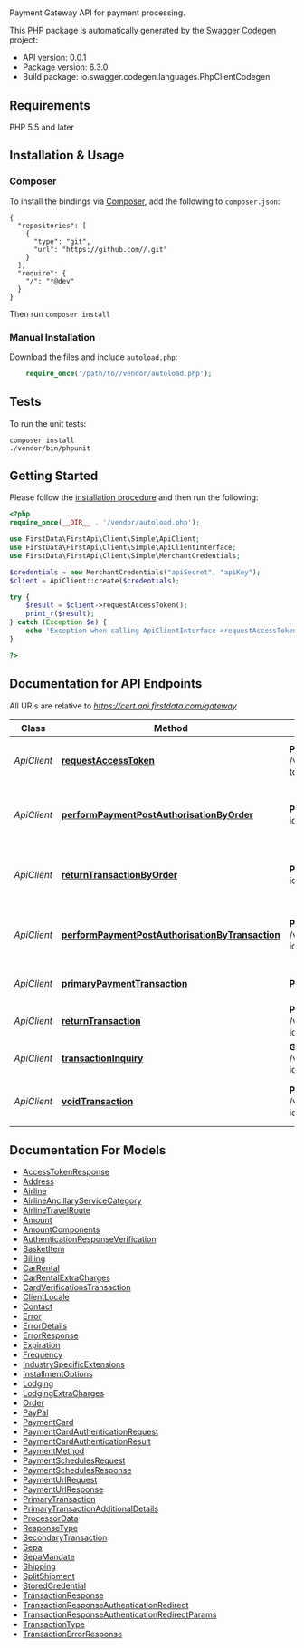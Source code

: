 # 
Payment Gateway API for payment processing.

This PHP package is automatically generated by the [Swagger Codegen](https://github.com/swagger-api/swagger-codegen) project:

- API version: 0.0.1
- Package version: 6.3.0
- Build package: io.swagger.codegen.languages.PhpClientCodegen

## Requirements

PHP 5.5 and later

## Installation & Usage
### Composer

To install the bindings via [Composer](http://getcomposer.org/), add the following to `composer.json`:

```
{
  "repositories": [
    {
      "type": "git",
      "url": "https://github.com//.git"
    }
  ],
  "require": {
    "/": "*@dev"
  }
}
```

Then run `composer install`

### Manual Installation

Download the files and include `autoload.php`:

```php
    require_once('/path/to//vendor/autoload.php');
```

## Tests

To run the unit tests:

```
composer install
./vendor/bin/phpunit
```

## Getting Started

Please follow the [installation procedure](#installation--usage) and then run the following:

```php
<?php
require_once(__DIR__ . '/vendor/autoload.php');

use FirstData\FirstApi\Client\Simple\ApiClient;
use FirstData\FirstApi\Client\Simple\ApiClientInterface;
use FirstData\FirstApi\Client\Simple\MerchantCredentials;

$credentials = new MerchantCredentials("apiSecret", "apiKey");
$client = ApiClient::create($credentials);

try {
    $result = $client->requestAccessToken();
    print_r($result);
} catch (Exception $e) {
    echo 'Exception when calling ApiClientInterface->requestAccessToken: ', $e->getMessage(), PHP_EOL;
}

?>
```

## Documentation for API Endpoints

All URIs are relative to *https://cert.api.firstdata.com/gateway*

Class | Method | HTTP request | Description
------------ | ------------- | ------------- | -------------
*ApiClient* | [**requestAccessToken**](docs/Api/ApiClient.md#requestAccessToken) | **POST** /v1/authentication/access-tokens | Generate an access token for user authentication
*ApiClient* | [**performPaymentPostAuthorisationByOrder**](docs/Api/ApiClient.md#performPaymentPostAuthorisationByOrder) | **POST** /v1/orders/{order-id}/postauth | Use this to capture/complete a transaction. Partial postauths are allowed.
*ApiClient* | [**returnTransactionByOrder**](docs/Api/ApiClient.md#returnTransactionByOrder) | **POST** /v1/orders/{order-id}/return | Use this to return/refund on the order. Partial returns are allowed.
*ApiClient* | [**performPaymentPostAuthorisationByTransaction**](docs/Api/ApiClient.md#performPaymentPostAuthorisationByTransaction) | **POST** /v1/payments/{transaction-id}/postauth | Use this to capture/complete a transaction. Partial postauths are allowed.
*ApiClient* | [**primaryPaymentTransaction**](docs/Api/ApiClient.md#primaryPaymentTransaction) | **POST** /v1/payments | Generate a primary transaction
*ApiClient* | [**returnTransaction**](docs/Api/ApiClient.md#returnTransaction) | **POST** /v1/payments/{transaction-id}/return | Return/refund a transaction.
*ApiClient* | [**transactionInquiry**](docs/Api/ApiClient.md#transactionInquiry) | **GET** /v1/payments/{transaction-id} | Retrieve the state of a transaction
*ApiClient* | [**voidTransaction**](docs/Api/ApiClient.md#voidTransaction) | **POST** /v1/payments/{transaction-id}/void | Reverse a previous action on an existing transaction


## Documentation For Models

 - [AccessTokenResponse](docs/Model/AccessTokenResponse.md)
 - [Address](docs/Model/Address.md)
 - [Airline](docs/Model/Airline.md)
 - [AirlineAncillaryServiceCategory](docs/Model/AirlineAncillaryServiceCategory.md)
 - [AirlineTravelRoute](docs/Model/AirlineTravelRoute.md)
 - [Amount](docs/Model/Amount.md)
 - [AmountComponents](docs/Model/AmountComponents.md)
 - [AuthenticationResponseVerification](docs/Model/AuthenticationResponseVerification.md)
 - [BasketItem](docs/Model/BasketItem.md)
 - [Billing](docs/Model/Billing.md)
 - [CarRental](docs/Model/CarRental.md)
 - [CarRentalExtraCharges](docs/Model/CarRentalExtraCharges.md)
 - [CardVerificationsTransaction](docs/Model/CardVerificationsTransaction.md)
 - [ClientLocale](docs/Model/ClientLocale.md)
 - [Contact](docs/Model/Contact.md)
 - [Error](docs/Model/Error.md)
 - [ErrorDetails](docs/Model/ErrorDetails.md)
 - [ErrorResponse](docs/Model/ErrorResponse.md)
 - [Expiration](docs/Model/Expiration.md)
 - [Frequency](docs/Model/Frequency.md)
 - [IndustrySpecificExtensions](docs/Model/IndustrySpecificExtensions.md)
 - [InstallmentOptions](docs/Model/InstallmentOptions.md)
 - [Lodging](docs/Model/Lodging.md)
 - [LodgingExtraCharges](docs/Model/LodgingExtraCharges.md)
 - [Order](docs/Model/Order.md)
 - [PayPal](docs/Model/PayPal.md)
 - [PaymentCard](docs/Model/PaymentCard.md)
 - [PaymentCardAuthenticationRequest](docs/Model/PaymentCardAuthenticationRequest.md)
 - [PaymentCardAuthenticationResult](docs/Model/PaymentCardAuthenticationResult.md)
 - [PaymentMethod](docs/Model/PaymentMethod.md)
 - [PaymentSchedulesRequest](docs/Model/PaymentSchedulesRequest.md)
 - [PaymentSchedulesResponse](docs/Model/PaymentSchedulesResponse.md)
 - [PaymentUrlRequest](docs/Model/PaymentUrlRequest.md)
 - [PaymentUrlResponse](docs/Model/PaymentUrlResponse.md)
 - [PrimaryTransaction](docs/Model/PrimaryTransaction.md)
 - [PrimaryTransactionAdditionalDetails](docs/Model/PrimaryTransactionAdditionalDetails.md)
 - [ProcessorData](docs/Model/ProcessorData.md)
 - [ResponseType](docs/Model/ResponseType.md)
 - [SecondaryTransaction](docs/Model/SecondaryTransaction.md)
 - [Sepa](docs/Model/Sepa.md)
 - [SepaMandate](docs/Model/SepaMandate.md)
 - [Shipping](docs/Model/Shipping.md)
 - [SplitShipment](docs/Model/SplitShipment.md)
 - [StoredCredential](docs/Model/StoredCredential.md)
 - [TransactionResponse](docs/Model/TransactionResponse.md)
 - [TransactionResponseAuthenticationRedirect](docs/Model/TransactionResponseAuthenticationRedirect.md)
 - [TransactionResponseAuthenticationRedirectParams](docs/Model/TransactionResponseAuthenticationRedirectParams.md)
 - [TransactionType](docs/Model/TransactionType.md)
 - [TransactionErrorResponse](docs/Model/TransactionErrorResponse.md)



